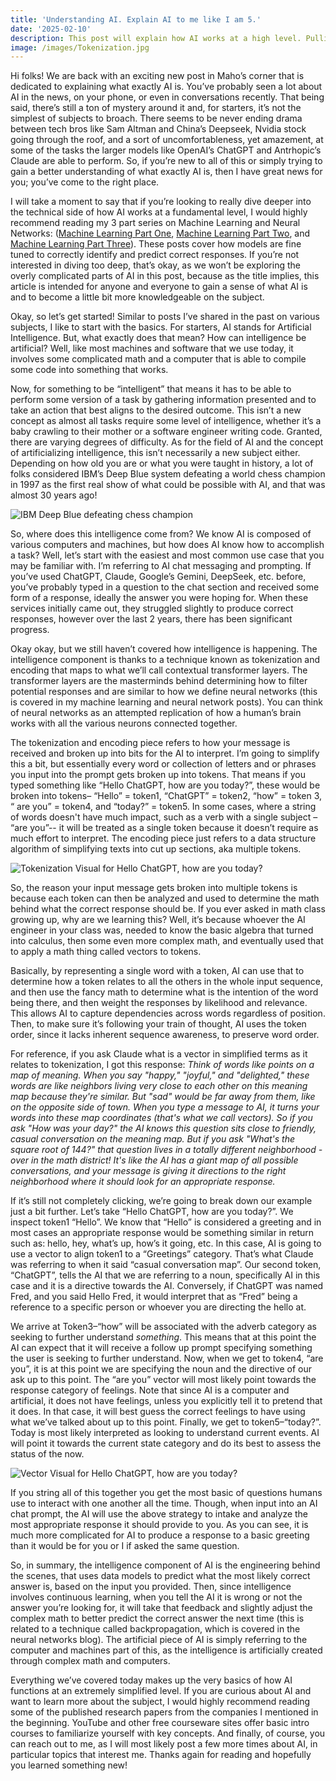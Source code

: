 ```yaml
---
title: 'Understanding AI. Explain AI to me like I am 5.'
date: '2025-02-10'
description: This post will explain how AI works at a high level. Pulling on the popular phrase "explain like I'm 5", I'll talk through how AI works in a way that is easy to understand.
image: /images/Tokenization.jpg
---
```


Hi folks! We are back with an exciting new post in Maho’s corner that is dedicated to explaining what exactly AI is. You’ve probably seen a lot about AI in the news, on your phone, or even in conversations recently. That being said, there’s still a ton of mystery around it and, for starters, it’s not the simplest of subjects to broach. There seems to be never ending drama between tech bros like Sam Altman and China’s Deepseek, Nvidia stock going through the roof, and a sort of uncomfortableness, yet amazement, at some of the tasks the larger models like OpenAI’s ChatGPT and Antrhopic’s Claude are able to perform. So, if you’re new to all of this or simply trying to gain a better understanding of what exactly AI is, then I have great news for you; you’ve come to the right place. 

I will take a moment to say that if you’re looking to really dive deeper into the technical side of how AI works at a fundamental level, I would highly recommend reading my 3 part series on Machine Learning and Neural Networks: ([Machine Learning Part One](https://mahoscorner.com/posts/Machine_Learning_Part_One), [Machine Learning Part Two](https://mahoscorner.com/posts/Machine_Learning_Part_Two), and [Machine Learning Part Three](https://mahoscorner.com/posts/Machine_Learning_Part_Three)). These posts cover how models are fine tuned to correctly identify and predict correct responses. If you’re not interested in diving too deep, that’s okay, as we won’t be exploring the overly complicated parts of AI in this post, because as the title implies, this article is intended for anyone and everyone to gain a sense of what AI is and to become a little bit more knowledgeable on the subject. 

Okay, so let’s get started! Similar to posts I’ve shared in the past on various subjects, I like to start with the basics. For starters, AI stands for Artificial Intelligence. But, what exactly does that mean? How can intelligence be artificial? Well, like most machines and software that we use today, it involves some complicated math and a computer that is able to compile some code into something that works. 

Now, for something to be “intelligent” that means it has to be able to perform some version of a task by gathering information presented and to take an action that best aligns to the desired outcome. This isn’t a new concept as almost all tasks require some level of intelligence, whether it’s a baby crawling to their mother or a software engineer writing code. Granted, there are varying degrees of difficulty. As for the field of AI and the concept of artificializing intelligence, this isn’t necessarily a new subject either. Depending on how old you are or what you were taught in history, a lot of folks considered IBM’s Deep Blue system defeating a world chess champion in 1997 as the first real show of what could be possible with AI, and that was almost 30 years ago! 

![IBM Deep Blue defeating chess champion](/images/Deep_Blue.jpg "IBM Deep Blue defeating chess champion")


So, where does this intelligence come from? We know AI is composed of various computers and machines, but how does AI know how to accomplish a task? Well, let’s start with the easiest and most common use case that you may be familiar with. I’m referring to AI chat messaging and prompting. If you’ve used ChatGPT, Claude, Google’s Gemini, DeepSeek, etc. before, you’ve probably typed in a question to the chat section and received some form of a response, ideally the answer you were hoping for. When these services initially came out, they struggled slightly to produce correct responses, however over the last 2 years, there has been significant progress. 

Okay okay, but we still haven’t covered how intelligence is happening. The intelligence component is thanks to a technique known as tokenization and encoding that maps to what we’ll call contextual transformer layers. The transformer layers are the masterminds behind determining how to filter potential responses and are similar to how we define neural networks (this is covered in my machine learning and neural network posts). You can think of neural networks as an attempted replication of how a human’s brain works with all the various neurons connected together. 

The tokenization and encoding piece refers to how your message is received and broken up into bits for the AI to interpret. I’m going to simplify this a bit, but essentially every word or collection of letters and or phrases you input into the prompt gets broken up into tokens. That means if you typed something like “Hello ChatGPT, how are you today?”, these would be broken into tokens– “Hello” = token1, “ChatGPT” = token2, “how” = token 3, “ are you” = token4, and “today?” = token5. In some cases, where a string of words doesn't have much impact, such as a verb with a single subject – “are you”-- it will be treated as a single token because it doesn’t require as much effort to interpret. The encoding piece just refers to a data structure algorithm of simplifying texts into cut up sections, aka multiple tokens. 

![Tokenization Visual for Hello ChatGPT, how are you today?](/images/Tokenization.jpg "Tokenization Visual for Hello ChatGPT, how are you today?")

So, the reason your input message gets broken into multiple tokens is because each token can then be analyzed and used to determine the math behind what the correct response should be. If you ever asked in math class growing up, why are we learning this? Well, it’s because whoever the AI engineer in your class was, needed to know the basic algebra that turned into calculus, then some even more complex math, and eventually used that to apply a math thing called vectors to tokens. 

Basically, by representing a single word with a token, AI can use that to determine how a token relates to all the others in the whole input sequence, and then use the fancy math to determine what is the intention of the word being there, and then weight the responses by likelihood and relevance. This allows AI to capture dependencies across words regardless of position. Then, to make sure it’s following your train of thought, AI uses the token order, since it lacks inherent sequence awareness, to preserve word order.

For reference, if you ask Claude what is a vector in simplified terms as it relates to tokenization, I got this response:
*Think of words like points on a map of meaning. When you say "happy," "joyful," and "delighted," these words are like neighbors living very close to each other on this meaning map because they're similar. But "sad" would be far away from them, like on the opposite side of town.*
*When you type a message to AI, it turns your words into these map coordinates (that's what we call vectors). So if you ask "How was your day?" the AI knows this question sits close to friendly, casual conversation on the meaning map. But if you ask "What's the square root of 144?" that question lives in a totally different neighborhood - over in the math district!*
*It's like the AI has a giant map of all possible conversations, and your message is giving it directions to the right neighborhood where it should look for an appropriate response.*


If it’s still not completely clicking, we’re going to break down our example just a bit further. Let’s take “Hello ChatGPT, how are you today?”. We inspect token1 “Hello”. We know that “Hello” is considered a greeting and in most cases an appropriate response would be something similar in return such as: hello, hey, what’s up, how’s it going, etc. In this case, AI is going to use a vector to align token1 to a “Greetings” category. That’s what Claude was referring to when it said “casual conversation map”. Our second token, “ChatGPT”, tells the AI that we are referring to a noun, specifically AI in this case and it is a directive towards the AI. Conversely, if ChatGPT was named Fred, and you said Hello Fred, it would interpret that as “Fred” being a reference to a specific person or whoever you are directing the hello at. 

We arrive at Token3–“how” will be associated with the adverb category as seeking to further understand *something*. This means that at this point the AI can expect that it will receive a follow up prompt specifying something the user is seeking to further understand. Now, when we get to token4, “are you”, it is at this point we are specifying the noun and the directive of our ask up to this point. The “are you” vector will most likely point towards the response category of feelings. Note that since AI is a computer and artificial, it does not have feelings, unless you explicitly tell it to pretend that it does. In that case, it will best guess the correct feelings to have using what we’ve talked about up to this point. Finally, we get to token5–“today?”. Today is most likely interpreted as looking to understand current events. AI will point it towards the current state category and do its best to assess the status of the now. 


![Vector Visual for Hello ChatGPT, how are you today?](/images/Vector_Visualization.jpg "Vector Visual for Hello ChatGPT, how are you today?")

If you string all of this together you get the most basic of questions humans use to interact with one another all the time. Though, when input into an AI chat prompt, the AI will use the above strategy to intake and analyze the most appropriate response it should provide to you. As you can see, it is much more complicated for AI to produce a response to a basic greeting than it would be for you or I if asked the same question. 

So, in summary, the intelligence component of AI is the engineering behind the scenes, that uses data models to predict what the most likely correct answer is, based on the input you provided. Then, since intelligence involves continuous learning, when you tell the AI it is wrong or not the answer you’re looking for, it will take that feedback and slightly adjust the complex math to better predict the correct answer the next time (this is related to a technique called backpropagation, which is covered in the neural networks blog). The artificial piece of AI is simply referring to the computer and machines part of this, as the intelligence is artificially created through complex math and computers. 

Everything we’ve covered today makes up the very basics of how AI functions at an extremely simplified level. If you are curious about AI and want to learn more about the subject, I would highly recommend reading some of the published research papers from the companies I mentioned in the beginning. YouTube and other free courseware sites offer basic intro courses to familiarize yourself with key concepts. And finally, of course, you can reach out to me, as I will most likely post a few more times about AI, in particular topics that interest me. Thanks again for reading and hopefully you learned something new!
